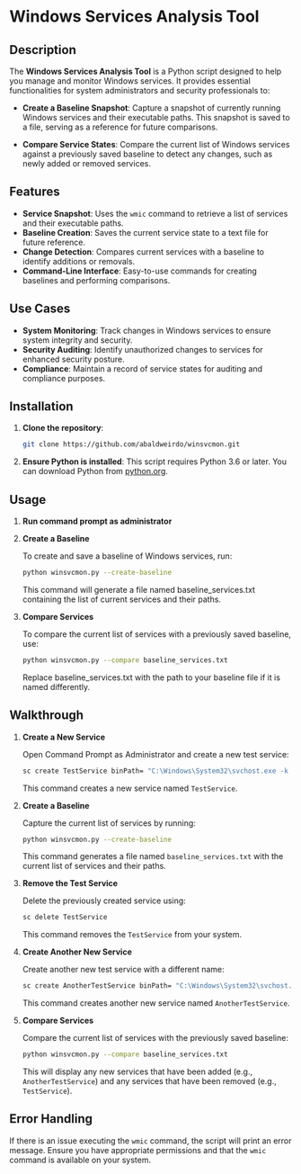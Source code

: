 # Windows Services Analysis Tool

## Description

The **Windows Services Analysis Tool** is a Python script designed to help you manage and monitor Windows services. It provides essential functionalities for system administrators and security professionals to:

- **Create a Baseline Snapshot**: Capture a snapshot of currently running Windows services and their executable paths. This snapshot is saved to a file, serving as a reference for future comparisons.
  
- **Compare Service States**: Compare the current list of Windows services against a previously saved baseline to detect any changes, such as newly added or removed services.

## Features

- **Service Snapshot**: Uses the `wmic` command to retrieve a list of services and their executable paths.
- **Baseline Creation**: Saves the current service state to a text file for future reference.
- **Change Detection**: Compares current services with a baseline to identify additions or removals.
- **Command-Line Interface**: Easy-to-use commands for creating baselines and performing comparisons.

## Use Cases

- **System Monitoring**: Track changes in Windows services to ensure system integrity and security.
- **Security Auditing**: Identify unauthorized changes to services for enhanced security posture.
- **Compliance**: Maintain a record of service states for auditing and compliance purposes.

## Installation
1. **Clone the repository**:

    ```bash
    git clone https://github.com/abaldweirdo/winsvcmon.git
    ```

2. **Ensure Python is installed**: This script requires Python 3.6 or later. You can download Python from [python.org](https://www.python.org/downloads/).

## Usage
1. **Run command prompt as administrator**
2. **Create a Baseline**

   To create and save a baseline of Windows services, run:

   ```bash
   python winsvcmon.py --create-baseline
   ```
   This command will generate a file named baseline_services.txt containing the list of current services and their paths.

3. **Compare Services**
   
   To compare the current list of services with a previously saved baseline, use:

   ```bash
   python winsvcmon.py --compare baseline_services.txt
   ```
   Replace baseline_services.txt with the path to your baseline file if it is named differently.

## Walkthrough
1. **Create a New Service**

   Open Command Prompt as Administrator and create a new test service:

    ```bash
    sc create TestService binPath= "C:\Windows\System32\svchost.exe -k netsvcs"
    ```

   This command creates a new service named `TestService`.

2. **Create a Baseline**

   Capture the current list of services by running:

    ```bash
    python winsvcmon.py --create-baseline
    ```

   This command generates a file named `baseline_services.txt` with the current list of services and their paths.

3. **Remove the Test Service**

   Delete the previously created service using:

    ```bash
    sc delete TestService
    ```

   This command removes the `TestService` from your system.

4. **Create Another New Service**

   Create another new test service with a different name:

    ```bash
    sc create AnotherTestService binPath= "C:\Windows\System32\svchost.exe -k netsvcs"
    ```

   This command creates another new service named `AnotherTestService`.

5. **Compare Services**

   Compare the current list of services with the previously saved baseline:

    ```bash
    python winsvcmon.py --compare baseline_services.txt
    ```

   This will display any new services that have been added (e.g., `AnotherTestService`) and any services that have been removed (e.g., `TestService`).


## Error Handling
If there is an issue executing the `wmic` command, the script will print an error message. Ensure you have appropriate permissions and that the `wmic` command is available on your system.

